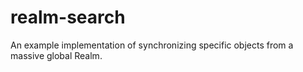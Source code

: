 # realm-search
An example implementation of synchronizing specific objects from a massive global Realm.
